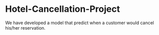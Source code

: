 # Hotel-Cancellation-Project
We have developed a model that predict when a customer would cancel his/her reservation.  
